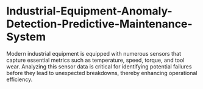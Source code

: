 # Industrial-Equipment-Anomaly-Detection-Predictive-Maintenance-System
Modern industrial equipment is equipped with numerous sensors that capture essential metrics such as temperature, speed, torque, and tool wear. Analyzing this sensor data is critical for identifying potential failures before they lead to unexpected breakdowns, thereby enhancing operational efficiency.
